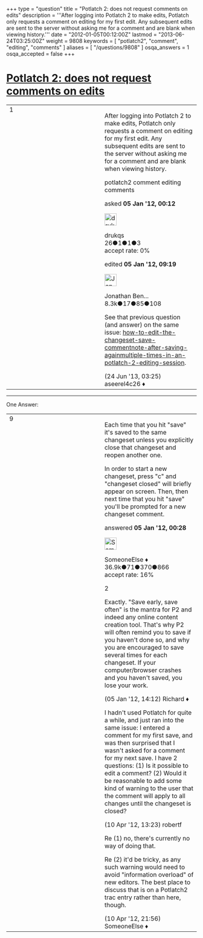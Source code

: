 +++
type = "question"
title = "Potlatch 2: does not request comments on edits"
description = '''After logging into Potlatch 2 to make edits, Potlatch only requests a comment on editing for my first edit. Any subsequent edits are sent to the server without asking me for a comment and are blank when viewing history.'''
date = "2012-01-05T00:12:00Z"
lastmod = "2013-06-24T03:25:00Z"
weight = 9808
keywords = [ "potlatch2", "comment", "editing", "comments" ]
aliases = [ "/questions/9808" ]
osqa_answers = 1
osqa_accepted = false
+++

<div class="headNormal">

# [Potlatch 2: does not request comments on edits](/questions/9808/potlatch-2-does-not-request-comments-on-edits)

</div>

<div id="main-body">

<div id="askform">

<table id="question-table" style="width:100%;">
<colgroup>
<col style="width: 50%" />
<col style="width: 50%" />
</colgroup>
<tbody>
<tr>
<td style="width: 30px; vertical-align: top"><div class="vote-buttons">
<span id="post-9808-upvote" class="ajax-command post-vote up" rel="nofollow" title="I like this post (click again to cancel)"> </span>
<div id="post-9808-score" class="post-score" title="current number of votes">
1
</div>
<span id="post-9808-downvote" class="ajax-command post-vote down" rel="nofollow" title="I dont like this post (click again to cancel)"> </span> <span id="favorite-mark" class="ajax-command favorite-mark" rel="nofollow" title="mark/unmark this question as favorite (click again to cancel)"> </span>
<div id="favorite-count" class="favorite-count">
&#10;</div>
</div></td>
<td><div id="item-right">
<div class="question-body">
<p>After logging into Potlatch 2 to make edits, Potlatch only requests a comment on editing for my first edit. Any subsequent edits are sent to the server without asking me for a comment and are blank when viewing history.</p>
</div>
<div id="question-tags" class="tags-container tags">
<span class="post-tag tag-link-potlatch2" rel="tag" title="see questions tagged &#39;potlatch2&#39;">potlatch2</span> <span class="post-tag tag-link-comment" rel="tag" title="see questions tagged &#39;comment&#39;">comment</span> <span class="post-tag tag-link-editing" rel="tag" title="see questions tagged &#39;editing&#39;">editing</span> <span class="post-tag tag-link-comments" rel="tag" title="see questions tagged &#39;comments&#39;">comments</span>
</div>
<div id="question-controls" class="post-controls">
&#10;</div>
<div class="post-update-info-container">
<div class="post-update-info post-update-info-user">
<p>asked <strong>05 Jan '12, 00:12</strong></p>
<img src="https://secure.gravatar.com/avatar/910d993bd7fdb0fd72822e5ec2135716?s=32&amp;d=identicon&amp;r=g" class="gravatar" width="32" height="32" alt="drukqs&#39;s gravatar image" />
<p><span>drukqs</span><br />
<span class="score" title="26 reputation points">26</span><span title="1 badges"><span class="badge1">●</span><span class="badgecount">1</span></span><span title="1 badges"><span class="silver">●</span><span class="badgecount">1</span></span><span title="3 badges"><span class="bronze">●</span><span class="badgecount">3</span></span><br />
<span class="accept_rate" title="Rate of the user&#39;s accepted answers">accept rate:</span> <span title="drukqs has no accepted answers">0%</span></p>
</div>
<div class="post-update-info post-update-info-edited">
<p><span> edited <strong>05 Jan '12, 09:19</strong> </span></p>
<img src="https://secure.gravatar.com/avatar/9fe361843971cf8b23dc93517f00b996?s=32&amp;d=identicon&amp;r=g" class="gravatar" width="32" height="32" alt="Jonathan%20Bennett&#39;s gravatar image" />
<p><span>Jonathan Ben...</span><br />
<span class="score" title="8261 reputation points"><span>8.3k</span></span><span title="17 badges"><span class="badge1">●</span><span class="badgecount">17</span></span><span title="85 badges"><span class="silver">●</span><span class="badgecount">85</span></span><span title="108 badges"><span class="bronze">●</span><span class="badgecount">108</span></span></p>
</div>
</div>
<div id="comments-container-9808" class="comments-container">
<span id="23628"></span>
<div id="comment-23628" class="comment">
<div id="post-23628-score" class="comment-score">
&#10;</div>
<div class="comment-text">
<p>See that previous question (and answer) on the same issue: <a href="/questions/2983">how-to-edit-the-changeset-save-commentnote-after-saving-againmultiple-times-in-an-potlatch-2-editing-session</a>.</p>
</div>
<div id="comment-23628-info" class="comment-info">
<span class="comment-age">(24 Jun '13, 03:25)</span> <span class="comment-user userinfo">aseerel4c26 ♦</span>
</div>
</div>
</div>
<div id="comment-tools-9808" class="comment-tools">
&#10;</div>
<div class="clear">
&#10;</div>
<div id="comment-9808-form-container" class="comment-form-container">
&#10;</div>
<div class="clear">
&#10;</div>
</div></td>
</tr>
</tbody>
</table>

------------------------------------------------------------------------

<div class="tabBar">

<span id="sort-top"></span>

<div class="headQuestions">

One Answer:

</div>

</div>

<span id="9809"></span>

<div id="answer-container-9809" class="answer">

<table style="width:100%;">
<colgroup>
<col style="width: 50%" />
<col style="width: 50%" />
</colgroup>
<tbody>
<tr>
<td style="width: 30px; vertical-align: top"><div class="vote-buttons">
<span id="post-9809-upvote" class="ajax-command post-vote up" rel="nofollow" title="I like this post (click again to cancel)"> </span>
<div id="post-9809-score" class="post-score" title="current number of votes">
9
</div>
<span id="post-9809-downvote" class="ajax-command post-vote down" rel="nofollow" title="I dont like this post (click again to cancel)"> </span>
</div></td>
<td><div class="item-right">
<div class="answer-body">
<p>Each time that you hit "save" it's saved to the same changeset unless you explicitly close that changeset and reopen another one.</p>
<p>In order to start a new changeset, press "c" and "changeset closed" will briefly appear on screen. Then, then next time that you hit "save" you'll be prompted for a new changeset comment.</p>
</div>
<div class="answer-controls post-controls">
&#10;</div>
<div class="post-update-info-container">
<div class="post-update-info post-update-info-user">
<p>answered <strong>05 Jan '12, 00:28</strong></p>
<img src="https://secure.gravatar.com/avatar/0bf1aa22f7f5e045b0eb8beb79fe7907?s=32&amp;d=identicon&amp;r=g" class="gravatar" width="32" height="32" alt="SomeoneElse&#39;s gravatar image" />
<p><span>SomeoneElse ♦</span><br />
<span class="score" title="36866 reputation points"><span>36.9k</span></span><span title="71 badges"><span class="badge1">●</span><span class="badgecount">71</span></span><span title="370 badges"><span class="silver">●</span><span class="badgecount">370</span></span><span title="866 badges"><span class="bronze">●</span><span class="badgecount">866</span></span><br />
<span class="accept_rate" title="Rate of the user&#39;s accepted answers">accept rate:</span> <span title="SomeoneElse has 228 accepted answers">16%</span></p>
</div>
</div>
<div id="comments-container-9809" class="comments-container">
<span id="9818"></span>
<div id="comment-9818" class="comment">
<div id="post-9818-score" class="comment-score">
2
</div>
<div class="comment-text">
<p>Exactly. "Save early, save often" is the mantra for P2 and indeed any online content creation tool. That's why P2 will often remind you to save if you haven't done so, and why you are encouraged to save several times for each changeset. If your computer/browser crashes and you haven't saved, you lose your work.</p>
</div>
<div id="comment-9818-info" class="comment-info">
<span class="comment-age">(05 Jan '12, 14:12)</span> <span class="comment-user userinfo">Richard ♦</span>
</div>
</div>
<span id="11868"></span>
<div id="comment-11868" class="comment">
<div id="post-11868-score" class="comment-score">
&#10;</div>
<div class="comment-text">
<p>I hadn't used Potlatch for quite a while, and just ran into the same issue: I entered a comment for my first save, and was then surprised that I wasn't asked for a comment for my next save. I have 2 questions: (1) Is it possible to edit a comment? (2) Would it be reasonable to add some kind of warning to the user that the comment will apply to all changes until the changeset is closed?</p>
</div>
<div id="comment-11868-info" class="comment-info">
<span class="comment-age">(10 Apr '12, 13:23)</span> <span class="comment-user userinfo">robertf</span>
</div>
</div>
<span id="11883"></span>
<div id="comment-11883" class="comment">
<div id="post-11883-score" class="comment-score">
&#10;</div>
<div class="comment-text">
<p>Re (1) no, there's currently no way of doing that.</p>
<p>Re (2) it'd be tricky, as any such warning would need to avoid "information overload" of new editors. The best place to discuss that is on a Potlatch2 trac entry rather than here, though.</p>
</div>
<div id="comment-11883-info" class="comment-info">
<span class="comment-age">(10 Apr '12, 21:56)</span> <span class="comment-user userinfo">SomeoneElse ♦</span>
</div>
</div>
</div>
<div id="comment-tools-9809" class="comment-tools">
&#10;</div>
<div class="clear">
&#10;</div>
<div id="comment-9809-form-container" class="comment-form-container">
&#10;</div>
<div class="clear">
&#10;</div>
</div></td>
</tr>
</tbody>
</table>

</div>

<div class="paginator-container-left">

</div>

</div>

</div>

